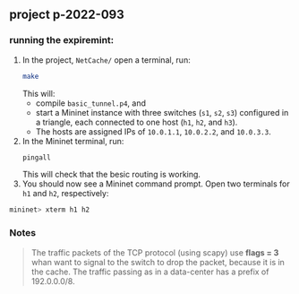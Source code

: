 ## project p-2022-093

### running the expiremint:
1. In the project, `NetCache/` open a terminal, run:
   ```bash
   make
   ``` 
   This will:
   * compile `basic_tunnel.p4`, and
   * start a Mininet instance with three switches (`s1`, `s2`, `s3`) configured
     in a triangle, each connected to one host (`h1`, `h2`, and `h3`).
   * The hosts are assigned IPs of `10.0.1.1`, `10.0.2.2`, and `10.0.3.3`.
2. In the Mininet terminal, run:
   ```bash
   pingall
   ```
   This will check that the besic routing is working.
3. You should now see a Mininet command prompt. Open two terminals for `h1` and
`h2`, respectively: 
  ```bash
  mininet> xterm h1 h2
  ```

### Notes
> The traffic packets of the TCP protocol (using scapy) use **flags = 3** whan want to signal to the switch to drop the packet, because it is in the cache.
> The traffic passing as in a data-center has a prefix of 192.0.0.0/8.
> 

